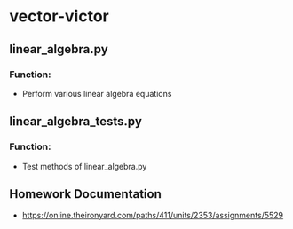 # vector-victor

## linear_algebra.py
  ### Function:
  - Perform various linear algebra equations

## linear_algebra_tests.py
  ### Function:
  - Test methods of linear_algebra.py

## Homework Documentation 
  - https://online.theironyard.com/paths/411/units/2353/assignments/5529
